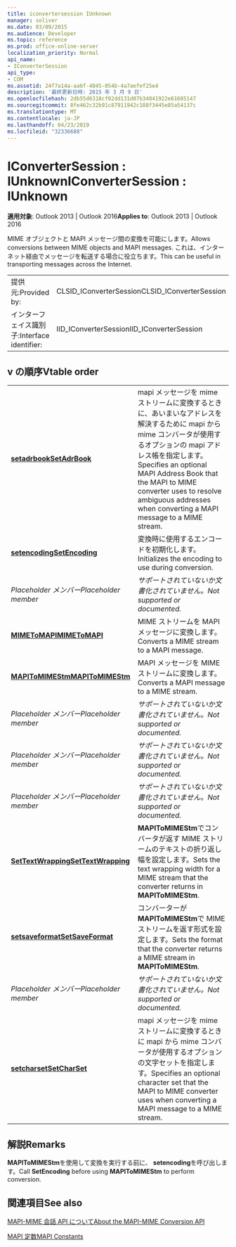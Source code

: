 ```yaml
---
title: iconvertersession IUnknown
manager: soliver
ms.date: 03/09/2015
ms.audience: Developer
ms.topic: reference
ms.prod: office-online-server
localization_priority: Normal
api_name:
- IConverterSession
api_type:
- COM
ms.assetid: 24f7a14a-aa6f-4045-054b-4a7aefef25e4
description: '最終更新日時: 2015 年 3 月 9 日'
ms.openlocfilehash: 2db55d6318cf02dd131d07b34841922e61605147
ms.sourcegitcommit: 8fe462c32b91c87911942c188f3445e85a54137c
ms.translationtype: MT
ms.contentlocale: ja-JP
ms.lasthandoff: 04/23/2019
ms.locfileid: "32336688"
---
```

# <a name="iconvertersession--iunknown"></a><span data-ttu-id="85d53-103">IConverterSession : IUnknown</span><span class="sxs-lookup"><span data-stu-id="85d53-103">IConverterSession : IUnknown</span></span>

  
  
<span data-ttu-id="85d53-104">**適用対象**: Outlook 2013 | Outlook 2016</span><span class="sxs-lookup"><span data-stu-id="85d53-104">**Applies to**: Outlook 2013 | Outlook 2016</span></span> 
  
<span data-ttu-id="85d53-105">MIME オブジェクトと MAPI メッセージ間の変換を可能にします。</span><span class="sxs-lookup"><span data-stu-id="85d53-105">Allows conversions between MIME objects and MAPI messages.</span></span> <span data-ttu-id="85d53-106">これは、インターネット経由でメッセージを転送する場合に役立ちます。</span><span class="sxs-lookup"><span data-stu-id="85d53-106">This can be useful in transporting messages across the Internet.</span></span>
  
|||
|:-----|:-----|
|<span data-ttu-id="85d53-107">提供元:</span><span class="sxs-lookup"><span data-stu-id="85d53-107">Provided by:</span></span>  <br/> |<span data-ttu-id="85d53-108">CLSID_IConverterSession</span><span class="sxs-lookup"><span data-stu-id="85d53-108">CLSID_IConverterSession</span></span>  <br/> |
|<span data-ttu-id="85d53-109">インターフェイス識別子:</span><span class="sxs-lookup"><span data-stu-id="85d53-109">Interface identifier:</span></span>  <br/> |<span data-ttu-id="85d53-110">IID_IConverterSession</span><span class="sxs-lookup"><span data-stu-id="85d53-110">IID_IConverterSession</span></span>  <br/> |
   
## <a name="vtable-order"></a><span data-ttu-id="85d53-111">v の順序</span><span class="sxs-lookup"><span data-stu-id="85d53-111">Vtable order</span></span>

|||
|:-----|:-----|
|<span data-ttu-id="85d53-112">**[setadrbook](iconvertersession-setadrbook.md)**</span><span class="sxs-lookup"><span data-stu-id="85d53-112">**[SetAdrBook](iconvertersession-setadrbook.md)**</span></span> <br/> |<span data-ttu-id="85d53-113">mapi メッセージを mime ストリームに変換するときに、あいまいなアドレスを解決するために mapi から mime コンバータが使用するオプションの mapi アドレス帳を指定します。</span><span class="sxs-lookup"><span data-stu-id="85d53-113">Specifies an optional MAPI Address Book that the MAPI to MIME converter uses to resolve ambiguous addresses when converting a MAPI message to a MIME stream.</span></span>  <br/> |
|<span data-ttu-id="85d53-114">**[setencoding](iconvertersession-setencoding.md)**</span><span class="sxs-lookup"><span data-stu-id="85d53-114">**[SetEncoding](iconvertersession-setencoding.md)**</span></span> <br/> |<span data-ttu-id="85d53-115">変換時に使用するエンコードを初期化します。</span><span class="sxs-lookup"><span data-stu-id="85d53-115">Initializes the encoding to use during conversion.</span></span>  <br/> |
| <span data-ttu-id="85d53-116">*Placeholder メンバー*</span><span class="sxs-lookup"><span data-stu-id="85d53-116">*Placeholder member*</span></span>  <br/> | <span data-ttu-id="85d53-117">*サポートされていないか文書化されていません。*</span><span class="sxs-lookup"><span data-stu-id="85d53-117">*Not supported or documented.*</span></span>  <br/> |
|<span data-ttu-id="85d53-118">**[MIMEToMAPI](iconvertersession-mimetomapi.md)**</span><span class="sxs-lookup"><span data-stu-id="85d53-118">**[MIMEToMAPI](iconvertersession-mimetomapi.md)**</span></span> <br/> |<span data-ttu-id="85d53-119">MIME ストリームを MAPI メッセージに変換します。</span><span class="sxs-lookup"><span data-stu-id="85d53-119">Converts a MIME stream to a MAPI message.</span></span>  <br/> |
|<span data-ttu-id="85d53-120">**[MAPIToMIMEStm](iconvertersession-mapitomimestm.md)**</span><span class="sxs-lookup"><span data-stu-id="85d53-120">**[MAPIToMIMEStm](iconvertersession-mapitomimestm.md)**</span></span> <br/> |<span data-ttu-id="85d53-121">MAPI メッセージを MIME ストリームに変換します。</span><span class="sxs-lookup"><span data-stu-id="85d53-121">Converts a MAPI message to a MIME stream.</span></span>  <br/> |
| <span data-ttu-id="85d53-122">*Placeholder メンバー*</span><span class="sxs-lookup"><span data-stu-id="85d53-122">*Placeholder member*</span></span>  <br/> | <span data-ttu-id="85d53-123">*サポートされていないか文書化されていません。*</span><span class="sxs-lookup"><span data-stu-id="85d53-123">*Not supported or documented.*</span></span>  <br/> |
| <span data-ttu-id="85d53-124">*Placeholder メンバー*</span><span class="sxs-lookup"><span data-stu-id="85d53-124">*Placeholder member*</span></span>  <br/> | <span data-ttu-id="85d53-125">*サポートされていないか文書化されていません。*</span><span class="sxs-lookup"><span data-stu-id="85d53-125">*Not supported or documented.*</span></span>  <br/> |
| <span data-ttu-id="85d53-126">*Placeholder メンバー*</span><span class="sxs-lookup"><span data-stu-id="85d53-126">*Placeholder member*</span></span>  <br/> | <span data-ttu-id="85d53-127">*サポートされていないか文書化されていません。*</span><span class="sxs-lookup"><span data-stu-id="85d53-127">*Not supported or documented.*</span></span>  <br/> |
|<span data-ttu-id="85d53-128">**[SetTextWrapping](iconvertersession-settextwrapping.md)**</span><span class="sxs-lookup"><span data-stu-id="85d53-128">**[SetTextWrapping](iconvertersession-settextwrapping.md)**</span></span> <br/> |<span data-ttu-id="85d53-129">**MAPIToMIMEStm**でコンバータが返す MIME ストリームのテキストの折り返し幅を設定します。</span><span class="sxs-lookup"><span data-stu-id="85d53-129">Sets the text wrapping width for a MIME stream that the converter returns in **MAPIToMIMEStm**.</span></span>  <br/> |
|<span data-ttu-id="85d53-130">**[setsaveformat](iconvertersession-setsaveformat.md)**</span><span class="sxs-lookup"><span data-stu-id="85d53-130">**[SetSaveFormat](iconvertersession-setsaveformat.md)**</span></span> <br/> |<span data-ttu-id="85d53-131">コンバーターが**MAPIToMIMEStm**で MIME ストリームを返す形式を設定します。</span><span class="sxs-lookup"><span data-stu-id="85d53-131">Sets the format that the converter returns a MIME stream in **MAPIToMIMEStm**.</span></span>  <br/> |
| <span data-ttu-id="85d53-132">*Placeholder メンバー*</span><span class="sxs-lookup"><span data-stu-id="85d53-132">*Placeholder member*</span></span>  <br/> | <span data-ttu-id="85d53-133">*サポートされていないか文書化されていません。*</span><span class="sxs-lookup"><span data-stu-id="85d53-133">*Not supported or documented.*</span></span>  <br/> |
|<span data-ttu-id="85d53-134">**[setcharset](iconvertersession-setcharset.md)**</span><span class="sxs-lookup"><span data-stu-id="85d53-134">**[SetCharSet](iconvertersession-setcharset.md)**</span></span> <br/> |<span data-ttu-id="85d53-135">mapi メッセージを mime ストリームに変換するときに mapi から mime コンバータが使用するオプションの文字セットを指定します。</span><span class="sxs-lookup"><span data-stu-id="85d53-135">Specifies an optional character set that the MAPI to MIME converter uses when converting a MAPI message to a MIME stream.</span></span>  <br/> |
   
## <a name="remarks"></a><span data-ttu-id="85d53-136">解説</span><span class="sxs-lookup"><span data-stu-id="85d53-136">Remarks</span></span>

<span data-ttu-id="85d53-137">**MAPIToMIMEStm**を使用して変換を実行する前に、 **setencoding**を呼び出します。</span><span class="sxs-lookup"><span data-stu-id="85d53-137">Call **SetEncoding** before using **MAPIToMIMEStm** to perform conversion.</span></span> 
  
## <a name="see-also"></a><span data-ttu-id="85d53-138">関連項目</span><span class="sxs-lookup"><span data-stu-id="85d53-138">See also</span></span>



[<span data-ttu-id="85d53-139">MAPI-MIME 会話 API について</span><span class="sxs-lookup"><span data-stu-id="85d53-139">About the MAPI-MIME Conversion API</span></span>](about-the-mapi-mime-conversion-api.md)
  
[<span data-ttu-id="85d53-140">MAPI 定数</span><span class="sxs-lookup"><span data-stu-id="85d53-140">MAPI Constants</span></span>](mapi-constants.md)

